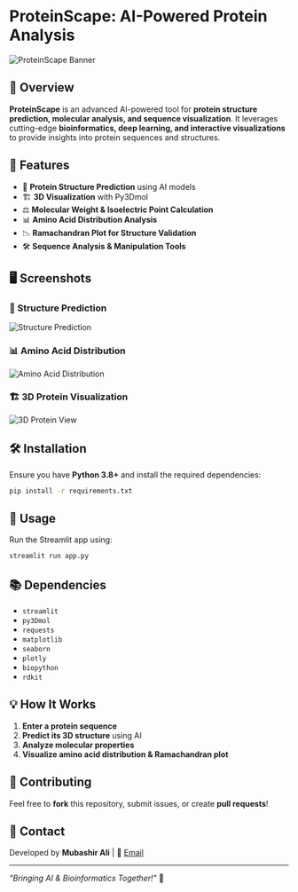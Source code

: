 # ProteinScape: AI-Powered Protein Analysis

![ProteinScape Banner](logo.jpg)

## 🚀 Overview
**ProteinScape** is an advanced AI-powered tool for **protein structure prediction, molecular analysis, and sequence visualization**. It leverages cutting-edge **bioinformatics, deep learning, and interactive visualizations** to provide insights into protein sequences and structures.

## 🎯 Features
- 🔬 **Protein Structure Prediction** using AI models
- 🏗 **3D Visualization** with Py3Dmol
- ⚖ **Molecular Weight & Isoelectric Point Calculation**
- 📊 **Amino Acid Distribution Analysis**
- 📉 **Ramachandran Plot for Structure Validation**
- 🛠 **Sequence Analysis & Manipulation Tools**

## 🖥️ Screenshots

### 🔬 Structure Prediction
![Structure Prediction](img2.png)

### 📊 Amino Acid Distribution
![Amino Acid Distribution](img1.png)

### 🏗 3D Protein Visualization
![3D Protein View](img3.png)

## 🛠 Installation
Ensure you have **Python 3.8+** and install the required dependencies:

```bash
pip install -r requirements.txt
```

## 🚀 Usage
Run the Streamlit app using:

```bash
streamlit run app.py
```

## 📚 Dependencies
- `streamlit`
- `py3Dmol`
- `requests`
- `matplotlib`
- `seaborn`
- `plotly`
- `biopython`
- `rdkit`

## 💡 How It Works
1. **Enter a protein sequence**
2. **Predict its 3D structure** using AI
3. **Analyze molecular properties**
4. **Visualize amino acid distribution & Ramachandran plot**

## 🤝 Contributing
Feel free to **fork** this repository, submit issues, or create **pull requests**!

## 📧 Contact
Developed by **Mubashir Ali** | 📩 [Email](mailto:mubashirali1837@gmail.com)

---
_"Bringing AI & Bioinformatics Together!"_ 🧬

